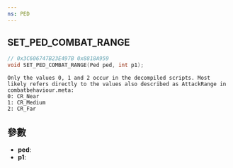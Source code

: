```yaml
---
ns: PED
---
```

## SET_PED_COMBAT_RANGE

```c
// 0x3C606747B23E497B 0x8818A959
void SET_PED_COMBAT_RANGE(Ped ped, int p1);
```

```
Only the values 0, 1 and 2 occur in the decompiled scripts. Most likely refers directly to the values also described as AttackRange in combatbehaviour.meta:  
0: CR_Near  
1: CR_Medium  
2: CR_Far  
```

## 參數
* **ped**: 
* **p1**: 

